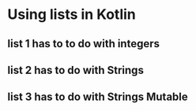 # Using lists in Kotlin

## list 1 has to to do with integers

## list 2 has to do with Strings

## list 3 has to do with Strings Mutable
